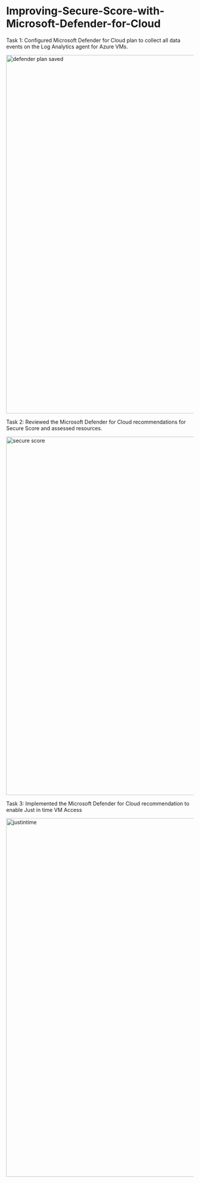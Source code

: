 # Improving-Secure-Score-with-Microsoft-Defender-for-Cloud

Task 1: Configured Microsoft Defender for Cloud plan to collect all data events on the Log Analytics agent for Azure VMs.

<img width="960" alt="defender plan saved" src="https://user-images.githubusercontent.com/110430121/192824423-5c074688-d59c-458c-adcc-54b1b9d14049.png">

Task 2: Reviewed the Microsoft Defender for Cloud recommendations for Secure Score and assessed resources.

<img width="960" alt="secure score" src="https://user-images.githubusercontent.com/110430121/192825458-28f3acef-9c83-47ad-9104-87dcb62567aa.png">

Task 3: Implemented the Microsoft Defender for Cloud recommendation to enable Just in time VM Access

<img width="960" alt="justintime" src="https://user-images.githubusercontent.com/110430121/192825044-b8c85ccf-9d69-4b32-a882-3b911fc1ed69.png">
